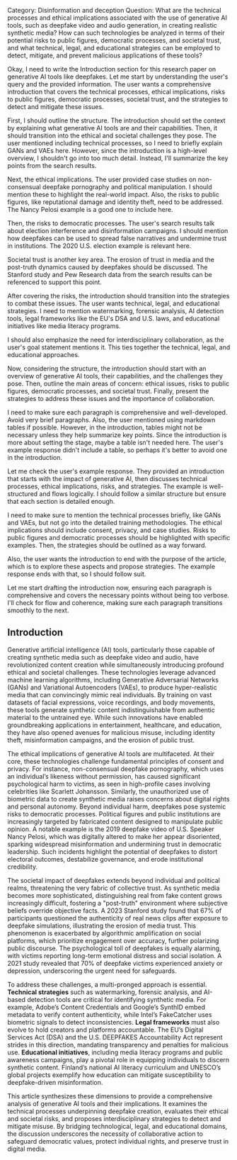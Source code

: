 Category: Disinformation and deception
Question: What are the technical processes and ethical implications associated with the use of generative AI tools, such as deepfake video and audio generation, in creating realistic synthetic media? How can such technologies be analyzed in terms of their potential risks to public figures, democratic processes, and societal trust, and what technical, legal, and educational strategies can be employed to detect, mitigate, and prevent malicious applications of these tools?


<think>
Okay, I need to write the Introduction section for this research paper on generative AI tools like deepfakes. Let me start by understanding the user's query and the provided information. The user wants a comprehensive introduction that covers the technical processes, ethical implications, risks to public figures, democratic processes, societal trust, and the strategies to detect and mitigate these issues.

First, I should outline the structure. The introduction should set the context by explaining what generative AI tools are and their capabilities. Then, it should transition into the ethical and societal challenges they pose. The user mentioned including technical processes, so I need to briefly explain GANs and VAEs here. However, since the introduction is a high-level overview, I shouldn't go into too much detail. Instead, I'll summarize the key points from the search results.

Next, the ethical implications. The user provided case studies on non-consensual deepfake pornography and political manipulation. I should mention these to highlight the real-world impact. Also, the risks to public figures, like reputational damage and identity theft, need to be addressed. The Nancy Pelosi example is a good one to include here.

Then, the risks to democratic processes. The user's search results talk about election interference and disinformation campaigns. I should mention how deepfakes can be used to spread false narratives and undermine trust in institutions. The 2020 U.S. election example is relevant here.

Societal trust is another key area. The erosion of trust in media and the post-truth dynamics caused by deepfakes should be discussed. The Stanford study and Pew Research data from the search results can be referenced to support this point.

After covering the risks, the introduction should transition into the strategies to combat these issues. The user wants technical, legal, and educational strategies. I need to mention watermarking, forensic analysis, AI detection tools, legal frameworks like the EU's DSA and U.S. laws, and educational initiatives like media literacy programs.

I should also emphasize the need for interdisciplinary collaboration, as the user's goal statement mentions it. This ties together the technical, legal, and educational approaches.

Now, considering the structure, the introduction should start with an overview of generative AI tools, their capabilities, and the challenges they pose. Then, outline the main areas of concern: ethical issues, risks to public figures, democratic processes, and societal trust. Finally, present the strategies to address these issues and the importance of collaboration.

I need to make sure each paragraph is comprehensive and well-developed. Avoid very brief paragraphs. Also, the user mentioned using markdown tables if possible. However, in the introduction, tables might not be necessary unless they help summarize key points. Since the introduction is more about setting the stage, maybe a table isn't needed here. The user's example response didn't include a table, so perhaps it's better to avoid one in the introduction.

Let me check the user's example response. They provided an introduction that starts with the impact of generative AI, then discusses technical processes, ethical implications, risks, and strategies. The example is well-structured and flows logically. I should follow a similar structure but ensure that each section is detailed enough.

I need to make sure to mention the technical processes briefly, like GANs and VAEs, but not go into the detailed training methodologies. The ethical implications should include consent, privacy, and case studies. Risks to public figures and democratic processes should be highlighted with specific examples. Then, the strategies should be outlined as a way forward.

Also, the user wants the introduction to end with the purpose of the article, which is to explore these aspects and propose strategies. The example response ends with that, so I should follow suit.

Let me start drafting the introduction now, ensuring each paragraph is comprehensive and covers the necessary points without being too verbose. I'll check for flow and coherence, making sure each paragraph transitions smoothly to the next.
</think>

## Introduction  

Generative artificial intelligence (AI) tools, particularly those capable of creating synthetic media such as deepfake video and audio, have revolutionized content creation while simultaneously introducing profound ethical and societal challenges. These technologies leverage advanced machine learning algorithms, including Generative Adversarial Networks (GANs) and Variational Autoencoders (VAEs), to produce hyper-realistic media that can convincingly mimic real individuals. By training on vast datasets of facial expressions, voice recordings, and body movements, these tools generate synthetic content indistinguishable from authentic material to the untrained eye. While such innovations have enabled groundbreaking applications in entertainment, healthcare, and education, they have also opened avenues for malicious misuse, including identity theft, misinformation campaigns, and the erosion of public trust.  

The ethical implications of generative AI tools are multifaceted. At their core, these technologies challenge fundamental principles of consent and privacy. For instance, non-consensual deepfake pornography, which uses an individual’s likeness without permission, has caused significant psychological harm to victims, as seen in high-profile cases involving celebrities like Scarlett Johansson. Similarly, the unauthorized use of biometric data to create synthetic media raises concerns about digital rights and personal autonomy. Beyond individual harm, deepfakes pose systemic risks to democratic processes. Political figures and public institutions are increasingly targeted by fabricated content designed to manipulate public opinion. A notable example is the 2019 deepfake video of U.S. Speaker Nancy Pelosi, which was digitally altered to make her appear disoriented, sparking widespread misinformation and undermining trust in democratic leadership. Such incidents highlight the potential of deepfakes to distort electoral outcomes, destabilize governance, and erode institutional credibility.  

The societal impact of deepfakes extends beyond individual and political realms, threatening the very fabric of collective trust. As synthetic media becomes more sophisticated, distinguishing real from fake content grows increasingly difficult, fostering a "post-truth" environment where subjective beliefs override objective facts. A 2023 Stanford study found that 67% of participants questioned the authenticity of real news clips after exposure to deepfake simulations, illustrating the erosion of media trust. This phenomenon is exacerbated by algorithmic amplification on social platforms, which prioritize engagement over accuracy, further polarizing public discourse. The psychological toll of deepfakes is equally alarming, with victims reporting long-term emotional distress and social isolation. A 2021 study revealed that 70% of deepfake victims experienced anxiety or depression, underscoring the urgent need for safeguards.  

To address these challenges, a multi-pronged approach is essential. **Technical strategies** such as watermarking, forensic analysis, and AI-based detection tools are critical for identifying synthetic media. For example, Adobe’s Content Credentials and Google’s SynthID embed metadata to verify content authenticity, while Intel’s FakeCatcher uses biometric signals to detect inconsistencies. **Legal frameworks** must also evolve to hold creators and platforms accountable. The EU’s Digital Services Act (DSA) and the U.S. DEEPFAKES Accountability Act represent strides in this direction, mandating transparency and penalties for malicious use. **Educational initiatives**, including media literacy programs and public awareness campaigns, play a pivotal role in equipping individuals to discern synthetic content. Finland’s national AI literacy curriculum and UNESCO’s global projects exemplify how education can mitigate susceptibility to deepfake-driven misinformation.  

This article synthesizes these dimensions to provide a comprehensive analysis of generative AI tools and their implications. It examines the technical processes underpinning deepfake creation, evaluates their ethical and societal risks, and proposes interdisciplinary strategies to detect and mitigate misuse. By bridging technological, legal, and educational domains, the discussion underscores the necessity of collaborative action to safeguard democratic values, protect individual rights, and preserve trust in digital media.

